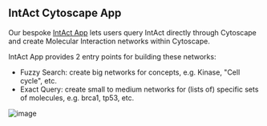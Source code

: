 ## IntAct Cytoscape App

Our bespoke [IntAct App](https://apps.cytoscape.org/apps/intactapp) lets users query IntAct directly through Cytoscape and create Molecular Interaction networks within Cytoscape.

IntAct App provides 2 entry points for building these networks:
- Fuzzy Search: create big networks for concepts, e.g. Kinase, "Cell cycle", etc.
- Exact Query: create small to medium networks for (lists of) specific sets of molecules, e.g. brca1, tp53, etc.

![image](https://user-images.githubusercontent.com/10517124/132240357-6937cc02-0dda-444c-aad7-01a26b8423ea.png)
